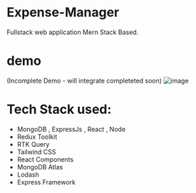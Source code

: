 # Expense-Manager
Fullstack web application Mern Stack Based.
# demo 
(Incomplete Demo - will integrate completeted soon)
![image](https://github.com/shaileshthakur1/Expense-Manager/assets/110343920/a2de44d5-ba50-44bc-9cc0-47969f685554)


# Tech Stack used:
- MongoDB , ExpressJs , React , Node
- Redux Toolkit
- RTK Query
- Tailwind CSS
- React Components
- MongoDB Atlas
- Lodash
- Express Framework

